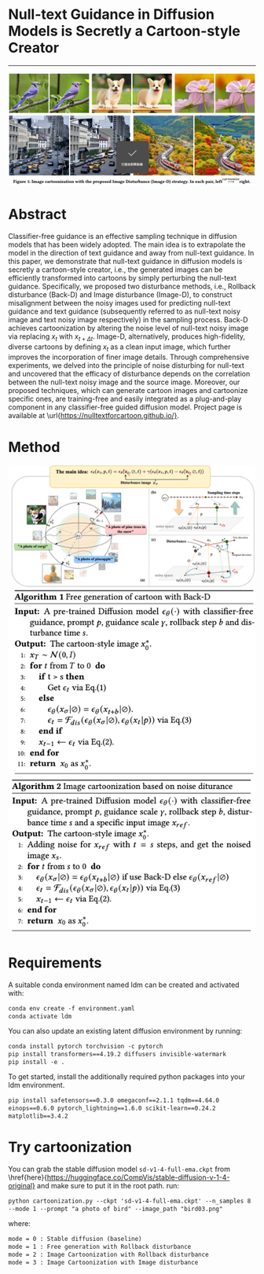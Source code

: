 # Null-text Guidance in Diffusion Models is Secretly a Cartoon-style Creator
--------
![](githubshow/figure1.png)


# Abstract
Classifier-free guidance is an effective sampling technique in diffusion models that has been widely adopted. The main idea is to extrapolate the model in the direction of text guidance and away from null-text guidance. In this paper, we demonstrate that null-text guidance in diffusion models is secretly a cartoon-style creator, i.e., the generated images can be efficiently transformed into cartoons by simply perturbing the null-text guidance. Specifically, we proposed two disturbance methods, i.e., Rollback disturbance (Back-D) and Image disturbance (Image-D), to construct misalignment between the noisy images used for predicting null-text guidance and text guidance (subsequently referred to as null-text noisy image and text noisy image respectively) in the sampling process. Back-D achieves cartoonization by altering the noise level of null-text noisy image via replacing $x_t$ with $x_{t+\Delta t}$. Image-D, alternatively, produces high-fidelity, diverse cartoons by defining $x_t$ as a clean input image, which further improves the incorporation of finer image details. Through comprehensive experiments, we delved into the principle of noise disturbing for null-text and uncovered that the efficacy of disturbance depends on the correlation between the null-text noisy image and the source image. Moreover, our proposed techniques, which can generate cartoon images and cartoonize specific ones, are training-free and easily integrated as a plug-and-play component in any classifier-free guided diffusion model. Project page is available at \url{https://nulltextforcartoon.github.io/}.

# Method
![](githubshow/method.png)
![](githubshow/algorithm1.png)
![](githubshow/algorithm2.png)

# Requirements
A suitable conda environment named ldm can be created and activated with:

```
conda env create -f environment.yaml
conda activate ldm
```

You can also update an existing latent diffusion environment by running:
```
conda install pytorch torchvision -c pytorch
pip install transformers==4.19.2 diffusers invisible-watermark
pip install -e .
```


To get started, install the additionally required python packages into your ldm environment.
```
pip install safetensors==0.3.0 omegaconf==2.1.1 tqdm==4.64.0 einops==0.6.0 pytorch_lightning==1.6.0 scikit-learn==0.24.2 matplotlib==3.4.2 
```

# Try cartoonization
You can grab the stable diffusion model ```sd-v1-4-full-ema.ckpt``` from \href{here}{https://huggingface.co/CompVis/stable-diffusion-v-1-4-original} and make sure to put it in the root path. 
run:
```
python cartoonization.py --ckpt 'sd-v1-4-full-ema.ckpt' --n_samples 8 --mode 1 --prompt "a photo of bird" --image_path "bird03.png"
```

where:
```
mode = 0 : Stable diffusion (baseline)
mode = 1 : Free generation with Rollback disturbance
mode = 2 : Image Cartoonization with Rollback disturbance
mode = 3 : Image Cartoonization with Image disturbance
```
